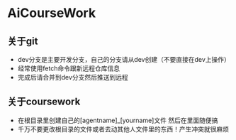 # AiCourseWork

## 关于git
- dev分支是主要开发分支，自己的分支请从dev创建（不要直接在dev上操作）
- 经常使用fetch命令跟新远程仓库信息
- 完成后请合并到dev分支然后推送到远程

## 关于coursework
- 在根目录里创建自己的[agentname]_[yourname]文件 然后在里面随便搞
- 千万不要更改根目录的文件或者去动其他人文件里的东西！产生冲突就很麻烦

